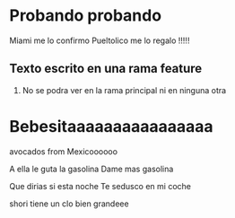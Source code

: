 # Probando probando
Miami me lo confirmo
Pueltolico me lo regalo !!!!!

## Texto escrito en una rama feature

1. No se podra ver en la rama principal ni en ninguna otra


# Bebesitaaaaaaaaaaaaaaaa

avocados from Mexicoooooo


A ella le guta la gasolina
Dame mas gasolina

Que dirias si esta noche
Te sedusco en mi coche

shori tiene un clo bien grandeee

